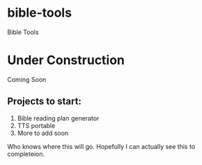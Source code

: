 # bible-tools
Bible Tools

# Under Construction
Coming Soon
## Projects to start:
1) Bible reading plan generator
2) TTS portable
3) More to add soon

Who knows where this will go. Hopefully I can actually see this to completeion.
